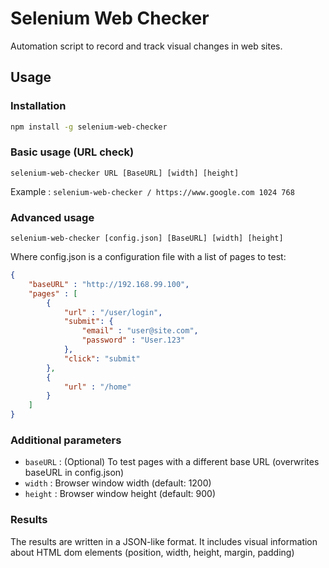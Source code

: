 # Selenium Web Checker

Automation script to record and track visual changes in web sites.

## Usage

### Installation

```bash
npm install -g selenium-web-checker
```


### Basic usage (URL check)

`selenium-web-checker URL [BaseURL] [width] [height]`

Example : `selenium-web-checker / https://www.google.com 1024 768`

### Advanced usage

`selenium-web-checker [config.json] [BaseURL] [width] [height]`

Where config.json is a configuration file with a list of pages to test:

```json
{
    "baseURL" : "http://192.168.99.100",
    "pages" : [
        { 
            "url" : "/user/login", 
            "submit": {
                "email" : "user@site.com",
                "password" : "User.123"
            },
            "click": "submit"
        },
        {
            "url" : "/home"
        }
    ]
}
```

### Additional parameters

* `baseURL` : (Optional) To test pages with a different base URL (overwrites baseURL in config.json)
* `width`  : Browser window width (default: 1200)
* `height` : Browser window height (default: 900)

### Results

The results are written in a JSON-like format. It includes visual information about HTML dom elements (position, width, height, margin, padding)

